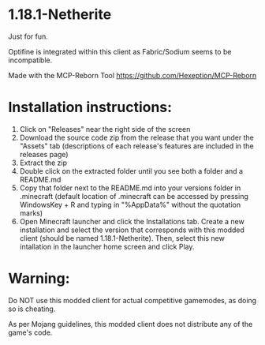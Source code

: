 # 1.18.1-Netherite
Just for fun.

Optifine is integrated within this client as Fabric/Sodium seems to be incompatible.

Made with the MCP-Reborn Tool https://github.com/Hexeption/MCP-Reborn

# Installation instructions:

1. Click on "Releases" near the right side of the screen
2. Download the source code zip from the release that you want under the "Assets" tab (descriptions of each release's features are included in the releases page)
3. Extract the zip
4. Double click on the extracted folder until you see both a folder and a README.md
5. Copy that folder next to the README.md into your versions folder in .minecraft (default location of .minecraft can be accessed by pressing WindowsKey + R and typing in "%AppData%" without the quotation marks)
6. Open Minecraft launcher and click the Installations tab. Create a new installation and select the version that corresponds with this modded client (should be named 1.18.1-Netherite). Then, select this new intallation in the launcher home screen and click Play.

# Warning:
Do NOT use this modded client for actual competitive gamemodes, as doing so is cheating.

As per Mojang guidelines, this modded client does not distribute any of the game's code.
